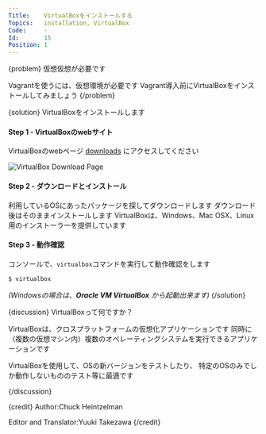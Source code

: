 ```yaml
---
Title:    VirtualBoxをインストールする
Topics:   installation, VirtualBox
Code:     -
Id:       15
Position: 1
---
```


{problem}
仮想仮想が必要です

Vagrantを使うには、仮想環境が必要です
Vagrant導入前にVirtualBoxをインストールしてみましょう
{/problem}

{solution}
VirtualBoxをインストールします

#### Step 1 - VirtualBoxのwebサイト

VirtualBoxのwebページ [downloads](https://www.virtualbox.org/wiki/Downloads) にアクセスしてください

![VirtualBox Download Page](/images/virtualbox.jpg)

#### Step 2 - ダウンロードとインストール

利用しているOSにあったパッケージを探してダウンロードします
ダウンロード後はそのままインストールします
VirtualBoxは、Windows、Mac OSX、Linux用のインストーラーを提供しています

#### Step 3 - 動作確認

コンソールで、`virtualbox`コマンドを実行して動作確認をします

```bash
$ virtualbox
```

_(Windowsの場合は、**Oracle VM VirtualBox** から起動出来ます)_
{/solution}

{discussion}
VirtualBoxって何ですか？

VirtualBoxは、クロスプラットフォームの仮想化アプリケーションです
同時に（複数の仮想マシン内）複数のオペレーティングシステムを実行できるアプリケーションです

VirtualBoxを使用して、OSの新バージョンをテストしたり、
特定のOSのみでしか動作しないもののテスト等に最適です

{/discussion}

{credit}
Author:Chuck Heintzelman

Editor and Translator:Yuuki Takezawa
{/credit}
